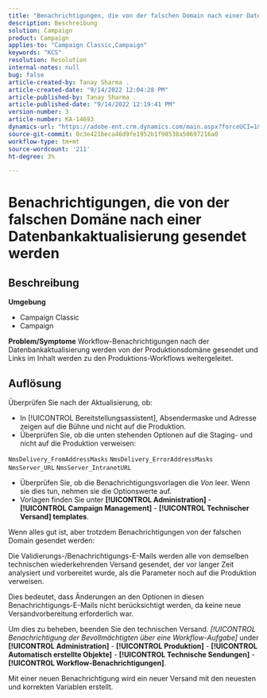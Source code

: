 ```yaml
---
title: "Benachrichtigungen, die von der falschen Domain nach einer Datenbankaktualisierung gesendet werden"
description: Beschreibung
solution: Campaign
product: Campaign
applies-to: "Campaign Classic,Campaign"
keywords: "KCS"
resolution: Resolution
internal-notes: null
bug: false
article-created-by: Tanay Sharma .
article-created-date: "9/14/2022 12:04:28 PM"
article-published-by: Tanay Sharma .
article-published-date: "9/14/2022 12:19:41 PM"
version-number: 3
article-number: KA-14693
dynamics-url: "https://adobe-ent.crm.dynamics.com/main.aspx?forceUCI=1&pagetype=entityrecord&etn=knowledgearticle&id=a95eeb5e-2534-ed11-9db1-002248086735"
source-git-commit: 0c3e421beca46d9fe1952b1f98538a50697216a0
workflow-type: tm+mt
source-wordcount: '211'
ht-degree: 3%

---
```


# Benachrichtigungen, die von der falschen Domäne nach einer Datenbankaktualisierung gesendet werden

## Beschreibung

<b>Umgebung</b>
- Campaign Classic
- Campaign



<b>Problem/Symptome</b>
Workflow-Benachrichtigungen nach der Datenbankaktualisierung werden von der Produktionsdomäne gesendet und Links im Inhalt werden zu den Produktions-Workflows weitergeleitet.


## Auflösung


Überprüfen Sie nach der Aktualisierung, ob:

- In [!UICONTROL Bereitstellungsassistent], Absendermaske und Adresse zeigen auf die Bühne und nicht auf die Produktion.
- Überprüfen Sie, ob die unten stehenden Optionen auf die Staging- und nicht auf die Produktion verweisen:


`NmsDelivery_FromAddressMasks`
`NmsDelivery_ErrorAddressMasks`
`NmsServer_URL`
`NmsServer_IntranetURL`



- Überprüfen Sie, ob die Benachrichtigungsvorlagen die *Von* leer. Wenn sie dies tun, nehmen sie die Optionswerte auf.
- Vorlagen finden Sie unter <b>[!UICONTROL Administration]</b> - <b>[!UICONTROL Campaign Management]</b> - <b>[!UICONTROL Technischer Versand] templates</b>.




Wenn alles gut ist, aber trotzdem Benachrichtigungen von der falschen Domain gesendet werden:

Die Validierungs-/Benachrichtigungs-E-Mails werden alle von demselben technischen wiederkehrenden Versand gesendet, der vor langer Zeit analysiert und vorbereitet wurde, als die Parameter noch auf die Produktion verweisen.

Dies bedeutet, dass Änderungen an den Optionen in diesen Benachrichtigungs-E-Mails nicht berücksichtigt werden, da keine neue Versandvorbereitung erforderlich war.

Um dies zu beheben, beenden Sie den technischen Versand. *[!UICONTROL Benachrichtigung der Bevollmächtigten über eine Workflow-Aufgabe]* under <b>[!UICONTROL Administration]</b> - <b>[!UICONTROL Produktion]</b> - <b>[!UICONTROL Automatisch erstellte Objekte]</b> - <b>[!UICONTROL Technische Sendungen]</b> - <b>[!UICONTROL Workflow-Benachrichtigungen]</b>.

Mit einer neuen Benachrichtigung wird ein neuer Versand mit den neuesten und korrekten Variablen erstellt.


